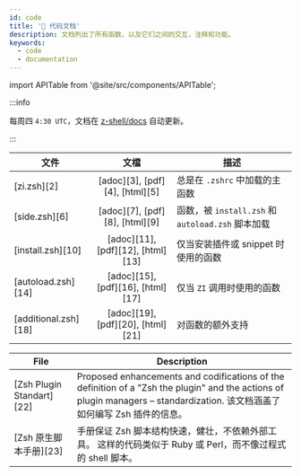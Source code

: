 ```yaml
---
id: code
title: '🔖 代码文档'
description: 文档列出了所有函数，以及它们之间的交互，注释和功能。
keywords:
  - code
  - documentation
---
```


import APITable from '@site/src/components/APITable';

:::info

每周四 `4:30 UTC`，文档在 [z-shell/docs][1] 自动更新。

:::

<!-- markdownlint-disable MD013 -->

<APITable>

| 文件                 |           文檔           | 描述                                                   |
| -------------------- | :-------------------------------: | ------------------------------------------------------------- |
| [zi.zsh][2]          |  [adoc][3], [pdf][4], [html][5]   | 总是在 `.zshrc` 中加载的主函数          |
| [side.zsh][6]        |  [adoc][7], [pdf][8], [html][9]   | 函数，被 `install.zsh` 和 `autoload.zsh` 脚本加载 |
| [install.zsh][10]    | [adoc][11], [pdf][12], [html][13] | 仅当安装插件或 snippet 时使用的函数       |
| [autoload.zsh][14]   | [adoc][15], [pdf][16], [html][17] | 仅当 `ZI` 调用时使用的函数           |
| [additional.zsh][18] | [adoc][19], [pdf][20], [html][21] | 对函数的额外支持                               |

</APITable>
<APITable>

| File                                | Description                                                                                                                                                                                             |
| ----------------------------------- | ------------------------------------------------------------------------------------------------------------------------------------------------------------------------------------------------------- |
| [Zsh Plugin Standart][22]           | Proposed enhancements and codifications of the definition of a "Zsh the plugin" and the actions of plugin managers – standardization. 该文档涵盖了如何编写 Zsh 插件的信息。 |
| [Zsh 原生脚本手册][23]    | 手册保证 Zsh 脚本结构快速，健壮，不依赖外部工具。 这样的代码类似于 Ruby 或 Perl，而不像过程式的 shell 脚本。                                  |

</APITable>

<!-- markdownlint-enable MD013 -->

[1]: https://github.com/z-shell/docs
